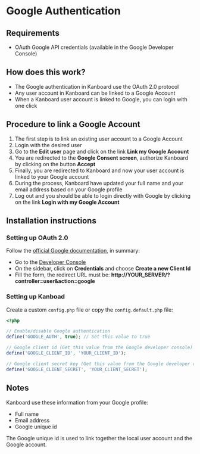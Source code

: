 Google Authentication
=====================

Requirements
------------

- OAuth Google API credentials (available in the Google Developer Console)

How does this work?
-------------------

- The Google authentication in Kanboard use the OAuth 2.0 protocol
- Any user account in Kanboard can be linked to a Google Account
- When a Kanboard user account is linked to Google, you can login with one click

Procedure to link a Google Account
----------------------------------

1. The first step is to link an existing user account to a Google Account
2. Login with the desired user
3. Go to the **Edit user** page and click on the link **Link my Google Account**
4. You are redirected to the **Google Consent screen**, authorize Kanboard by clicking on the button **Accept**
5. Finally, you are redirected to Kanboard and now your user account is linked to your Google account
6. During the process, Kanboard have updated your full name and your email address based on your Google profile
7. Log out and you should be able to login directly with Google by clicking on the link **Login with my Google Account**

Installation instructions
-------------------------

### Setting up OAuth 2.0

Follow the [official Google documentation](https://developers.google.com/accounts/docs/OAuth2Login#appsetup), in summary:

- Go to the [Developer Console](https://console.developers.google.com)
- On the sidebar, click on **Credentials** and choose **Create a new Client Id**
- Fill the form, the redirect URL must be: **http://YOUR_SERVER/?controller=user&action=google**

### Setting up Kanboad

Create a custom `config.php` file or copy the `config.default.php` file:

```php
<?php

// Enable/disable Google authentication
define('GOOGLE_AUTH', true); // Set this value to true

// Google client id (Get this value from the Google developer console)
define('GOOGLE_CLIENT_ID', 'YOUR_CLIENT_ID');

// Google client secret key (Get this value from the Google developer console)
define('GOOGLE_CLIENT_SECRET', 'YOUR_CLIENT_SECRET');

```

Notes
-----

Kanboard use these information from your Google profile:

- Full name
- Email address
- Google unique id

The Google unique id is used to link together the local user account and the Google account.
